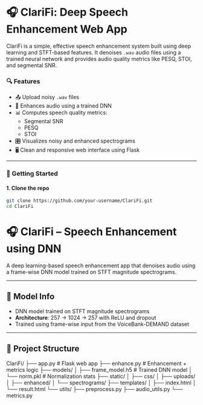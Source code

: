 # 🎧 ClariFi: Deep Speech Enhancement Web App

ClariFi is a simple, effective speech enhancement system built using deep learning and STFT-based features. It denoises `.wav` audio files using a trained neural network and provides audio quality metrics like PESQ, STOI, and segmental SNR.

### 🔍 Features

- 📤 Upload noisy `.wav` files
- 🧠 Enhances audio using a trained DNN
- 📊 Computes speech quality metrics:
  - Segmental SNR
  - PESQ
  - STOI
- 🎛 Visualizes noisy and enhanced spectrograms
- 🖥️ Clean and responsive web interface using Flask

---

### 🚀 Getting Started

#### 1. Clone the repo

```bash
git clone https://github.com/your-username/ClariFi.git
cd ClariFi
```

# 🎧 ClariFi – Speech Enhancement using DNN

A deep learning-based speech enhancement app that denoises audio using a frame-wise DNN model trained on STFT magnitude spectrograms.

---

## 🧠 Model Info

- DNN model trained on STFT magnitude spectrograms  
- **Architecture**: 257 → 1024 → 257 with ReLU and dropout  
- Trained using frame-wise input from the VoiceBank-DEMAND dataset

---

## 📁 Project Structure

ClariFi/
├── app.py # Flask web app
├── enhance.py # Enhancement + metrics logic
├── models/
│ ├── frame_model.h5 # Trained DNN model
│ └── norm.pkl # Normalization stats
├── static/
│ ├── css/
│ ├── uploads/
│ ├── enhanced/
│ └── spectrograms/
├── templates/
│ ├── index.html
│ └── result.html
└── utils/
├── preprocess.py
├── audio_utils.py
└── metrics.py
